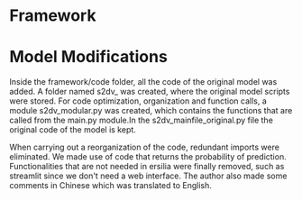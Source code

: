 # Framework
# Model Modifications
Inside the framework/code folder, all the code of the original model was added. A folder named s2dv_ was created, where the original model scripts were stored. For code optimization, organization and function calls, a module s2dv_modular.py was created, which contains the functions that are called from the main.py module.In the s2dv_mainfile_original.py file the original code of the model is kept.

When carrying out a reorganization of the code, redundant imports were eliminated. We made use of code that returns the probability of prediction. Functionalities that are not needed in ersilia were finally removed, such as streamlit since we don't need a web interface. The author also made some comments in Chinese which was translated to English. 
